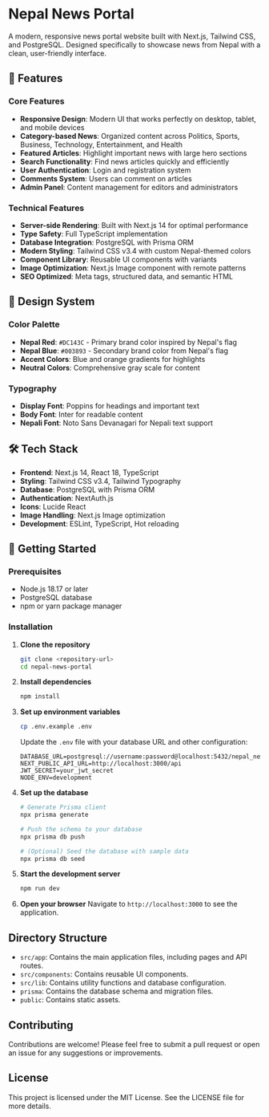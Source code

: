 # Nepal News Portal

A modern, responsive news portal website built with Next.js, Tailwind CSS, and PostgreSQL. Designed specifically to showcase news from Nepal with a clean, user-friendly interface.

## 🚀 Features

### Core Features
- **Responsive Design**: Modern UI that works perfectly on desktop, tablet, and mobile devices
- **Category-based News**: Organized content across Politics, Sports, Business, Technology, Entertainment, and Health
- **Featured Articles**: Highlight important news with large hero sections
- **Search Functionality**: Find news articles quickly and efficiently
- **User Authentication**: Login and registration system
- **Comments System**: Users can comment on articles
- **Admin Panel**: Content management for editors and administrators

### Technical Features
- **Server-side Rendering**: Built with Next.js 14 for optimal performance
- **Type Safety**: Full TypeScript implementation
- **Database Integration**: PostgreSQL with Prisma ORM
- **Modern Styling**: Tailwind CSS v3.4 with custom Nepal-themed colors
- **Component Library**: Reusable UI components with variants
- **Image Optimization**: Next.js Image component with remote patterns
- **SEO Optimized**: Meta tags, structured data, and semantic HTML

## 🎨 Design System

### Color Palette
- **Nepal Red**: `#DC143C` - Primary brand color inspired by Nepal's flag
- **Nepal Blue**: `#003893` - Secondary brand color from Nepal's flag  
- **Accent Colors**: Blue and orange gradients for highlights
- **Neutral Colors**: Comprehensive gray scale for content

### Typography
- **Display Font**: Poppins for headings and important text
- **Body Font**: Inter for readable content
- **Nepali Font**: Noto Sans Devanagari for Nepali text support

## 🛠️ Tech Stack

- **Frontend**: Next.js 14, React 18, TypeScript
- **Styling**: Tailwind CSS v3.4, Tailwind Typography
- **Database**: PostgreSQL with Prisma ORM
- **Authentication**: NextAuth.js
- **Icons**: Lucide React
- **Image Handling**: Next.js Image optimization
- **Development**: ESLint, TypeScript, Hot reloading

## 🚀 Getting Started

### Prerequisites
- Node.js 18.17 or later
- PostgreSQL database
- npm or yarn package manager

### Installation

1. **Clone the repository**
   ```bash
   git clone <repository-url>
   cd nepal-news-portal
   ```

2. **Install dependencies**
   ```bash
   npm install
   ```

3. **Set up environment variables**
   ```bash
   cp .env.example .env
   ```
   
   Update the `.env` file with your database URL and other configuration:
   ```env
   DATABASE_URL=postgresql://username:password@localhost:5432/nepal_news_portal
   NEXT_PUBLIC_API_URL=http://localhost:3000/api
   JWT_SECRET=your_jwt_secret
   NODE_ENV=development
   ```

4. **Set up the database**
   ```bash
   # Generate Prisma client
   npx prisma generate
   
   # Push the schema to your database
   npx prisma db push
   
   # (Optional) Seed the database with sample data
   npx prisma db seed
   ```

5. **Start the development server**
   ```bash
   npm run dev
   ```

6. **Open your browser**
   Navigate to `http://localhost:3000` to see the application.

## Directory Structure

- `src/app`: Contains the main application files, including pages and API routes.
- `src/components`: Contains reusable UI components.
- `src/lib`: Contains utility functions and database configuration.
- `prisma`: Contains the database schema and migration files.
- `public`: Contains static assets.

## Contributing

Contributions are welcome! Please feel free to submit a pull request or open an issue for any suggestions or improvements.

## License

This project is licensed under the MIT License. See the LICENSE file for more details.